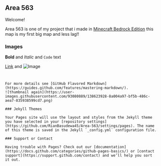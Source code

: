## Area 563

Welcome! 

Area 563 is one of my project that i made in [Minecraft Bedrock Edition](https://www.minecraft.net/en-us) this map is my first big map and less lag!!

### Images



**Bold** and _Italic_ and `Code` text

[Link](url) and ![Image](src)
```![thumbnail](https://user-images.githubusercontent.com/93080889/138623909-dac75e93-438f-40a4-a050-30da6cd21732.png)


For more details see [GitHub Flavored Markdown](https://guides.github.com/features/mastering-markdown/).
![thumbnail again](https://user-images.githubusercontent.com/93080889/138623928-8a004a97-bf5b-486c-aea7-835938599cd7.png)

### Jekyll Themes

Your Pages site will use the layout and styles from the Jekyll theme you have selected in your [repository settings](https://github.com/RianBasudewa45/Area-563/settings/pages). The name of this theme is saved in the Jekyll `_config.yml` configuration file.

### Support or Contact

Having trouble with Pages? Check out our [documentation](https://docs.github.com/categories/github-pages-basics/) or [contact support](https://support.github.com/contact) and we’ll help you sort it out.
